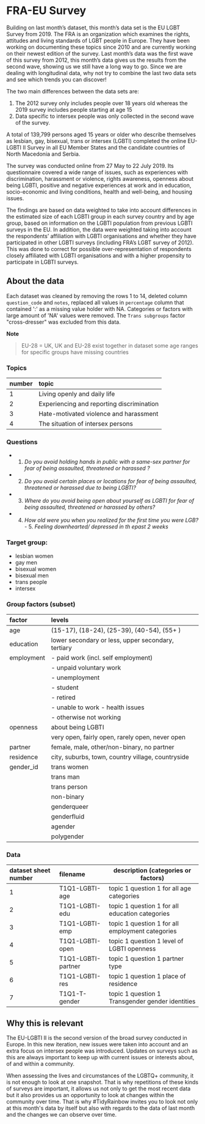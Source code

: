 # FRA-EU Survey

Building on last month’s dataset, this month’s data set is the EU LGBT Survey from 2019. The FRA is an organization which examines the rights, attitudes and living standards of LGBT people in Europe. They have been working on documenting these topics since 2010 and are currently working on their newest edition of the survey. Last month’s data was the first wave of this survey from 2012, this month’s data gives us the results from the second wave, showing us we still have a long way to go. Since we are dealing with longitudinal data, why not try to combine the last two data sets and see which trends you can discover!

The two main differences between the data sets are: 
1) The 2012 survey only includes people over 18 years old whereas the 2019 survey includes people starting at age 15
2) Data specific to intersex people was only collected in the second wave of the survey. 

A total of 139,799 persons aged 15 years or older who describe themselves as lesbian, gay, bisexual, trans or intersex (LGBTI) completed the online EU-LGBTI II Survey in all EU Member States and the candidate countries of North Macedonia and Serbia.

The survey was conducted online from 27 May to 22 July 2019. Its questionnaire covered a wide range of issues, such as experiences with discrimination, harassment or violence, rights awareness, openness about being LGBTI, positive and negative experiences at work and in education, socio-economic and living conditions, health and well-being, and housing issues.

The findings are based on data weighted to take into account differences in the estimated size of each LGBTI group in each survey country and by age group, based on information on the LGBTI population from previous LGBTI surveys in the EU. In addition, the data were weighted taking into account the respondents’ affiliation with LGBTI organisations and whether they have participated in other LGBTI surveys (including FRA’s LGBT survey of 2012). This was done to correct for possible over-representation of respondents closely affiliated with LGBTI organisations and with a higher propensity to participate in LGBTI surveys.


## About the data 

Each dataset was cleaned by removing the rows 1 to 14, deleted column `question_code` and `notes`, replaced all values in `percentage` column that contained ':' as a missing value holder with NA. Categories or factors with large amount of 'NA' values were removed. The `Trans subgroups` factor "cross-dresser" was excluded from this data.

**Note**
> EU-28 = UK,  UK and EU-28 exist together in dataset
  some age ranges for specific groups have missing countries

### Topics 

| number | topic                        		|
| :----- | :--------------------------- 		|
| 1      | Living openly and daily life 		|
| 2      | Experiencing and reporting discrimination    |
| 3      | Hate-motivated violence and harassment 	|
| 4      | The situation of intersex persons 		|

### Questions

- 1. *Do you avoid holding hands in public with a same-sex partner for fear of being assaulted, threatened or harassed ?*  
- 2. *Do you avoid certain places or locations for fear of being assaulted, threatened or harassed due to being LGBTI?*   
- 3. *Where do you avoid being open about yourself as LGBTI for fear of being assaulted, threatened or harassed by others?*
- 4. *How old were you when you realized for the first time you were LGB?*             - 5. *Feeling downhearted/ depressed in th epast 2 weeks*

  
### Target group: 

  - lesbian women 
  - gay men
  - bisexual women
  - bisexual men 
  - trans people
  - intersex 
  
### Group factors  (subset)

| factor     | levels                                             |
| :--------- | :------------------------------------------------- |
| age        | (15-17), (18-24), (25-39), (40-54), (55+ )         | 
| education  | lower secondary or less, upper secondary, tertiary | 
| employment | - paid work (incl. self employment)                | 
|            | - unpaid voluntary work                            | 
|            | - unemployment                                     | 
|            | - student                                          | 
|            | - retired                                          | 
|            | - unable to work - health issues                   | 
|            | - otherwise not working                            | 
| openness   | about being LGBTI                                  |
|            | very open, fairly open, rarely open, never open    |
| partner    | female, male, other/non-binary, no partner         |
| residence  | city, suburbs, town, country village, countryside  | 
| gender_id  | trans women                                        |
|            | trans man                                          |
|            | trans person                                       |
|            | non-binary                                         |
|            | genderqueer                                        |
|            | genderfluid                                        |
|            | agender                                            |
|            | polygender                                         | 




### Data

| dataset sheet number    | filename             | description  (categories or factors)             |   
| :---------------------- | :--------------------|------------------------------------------------- | 
|  1                      | T1Q1-LGBTI-age       | topic 1 question 1 for all age categories        |  
|  2                      | T1Q1-LGBTI-edu       | topic 1 question 1 for all education categories  |    
|  3                      | T1Q1-LGBTI-emp       | topic 1 question 1 for all employment categories |    
|  4                      | T1Q1-LGBTI-open      | topic 1 question 1  level of LGBTI openness      |   
|  5                      | T1Q1-LGBTI-partner   | topic 1 question 1  partner type                 |    
|  6                      | T1Q1-LGBTI-res       | topic 1 question 1  place of residence           |   
|  7                      | T1Q1-T-gender        | topic 1 question 1 Transgender gender identities | 



## Why this is relevant 

The EU-LGBTI II is the second version of the broad survey conducted in Europe. In this new iteration, new issues were taken into account and an extra focus on intersex people was introduced. Updates on surveys such as this are always important to keep up with current issues or interests about, of and within a community. 

When assessing the lives and circumstances of the LGBTQ+ community, it is not enough to look at one snapshot. That is why repetitions of these kinds of surveys are important, it allows us not only to get the most recent data but it also provides us an opportunity to look at changes within the community over time. That is why #TidyRainbow invites you to look not only at this month's data by itself but also with regards to the data of last month and the changes we can observe over time.








